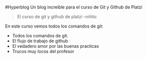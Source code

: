 #Hyperblog
Un blog increible para el curso de Git y Github de Platzi
>El curso de git y github de platzi
>-niñito

En este curso vemos todos los comandos de git:
* Todos los comandos de git.
* El flujo de trabajo de github
* El vedadero amor por las buenas practicas
* Trucos muy locos del profesor
